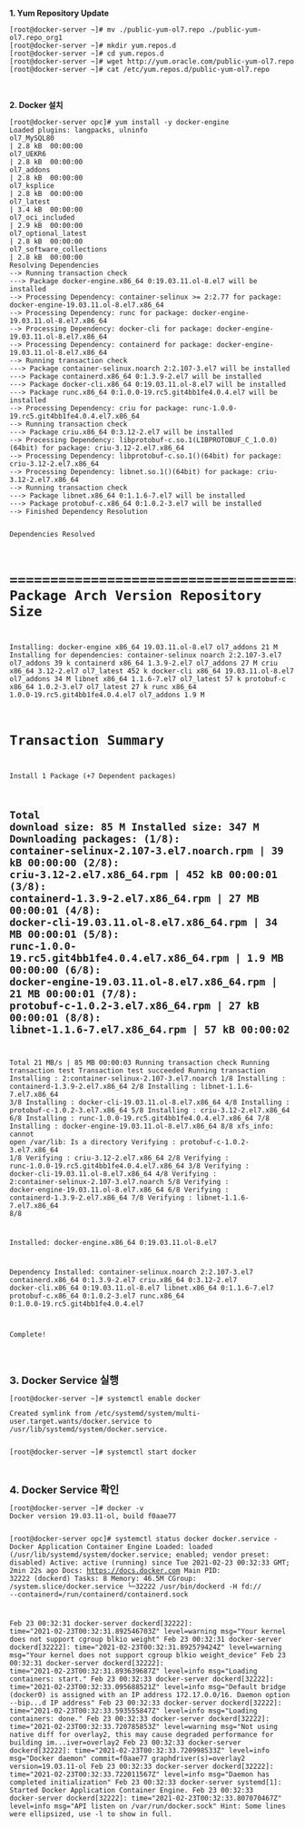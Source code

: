 <p></p>
<p><strong>1. Yum Repository Update</strong></p>
<div class="language-plaintext highlighter-rouge">
<div class="highlight">
<pre class="highlight"><code>[root@docker-server ~]# mv ./public-yum-ol7.repo ./public-yum-ol7.repo_org1
[root@docker-server ~]# mkdir yum.repos.d
[root@docker-server ~]# cd yum.repos.d
[root@docker-server ~]# wget http://yum.oracle.com/public-yum-ol7.repo
[root@docker-server ~]# cat /etc/yum.repos.d/public-yum-ol7.repo
</code></pre>
</div>
</div>
<p>&nbsp;</p>
<p><strong>2. Docker 설치 </strong></p>
<div class="language-plaintext highlighter-rouge">
<div class="highlight">
<pre class="highlight"><code>[root@docker-server opc]# yum install -y docker-engine
Loaded plugins: langpacks, ulninfo
ol7_MySQL80                                                                                                                                                                            | 2.8 kB  00:00:00
ol7_UEKR6                                                                                                                                                                              | 2.8 kB  00:00:00
ol7_addons                                                                                                                                                                             | 2.8 kB  00:00:00
ol7_ksplice                                                                                                                                                                            | 2.8 kB  00:00:00
ol7_latest                                                                                                                                                                             | 3.4 kB  00:00:00
ol7_oci_included                                                                                                                                                                       | 2.9 kB  00:00:00
ol7_optional_latest                                                                                                                                                                    | 2.8 kB  00:00:00
ol7_software_collections                                                                                                                                                               | 2.8 kB  00:00:00
Resolving Dependencies
--> Running transaction check
---> Package docker-engine.x86_64 0:19.03.11.ol-8.el7 will be installed
--> Processing Dependency: container-selinux >= 2:2.77 for package: docker-engine-19.03.11.ol-8.el7.x86_64
--> Processing Dependency: runc for package: docker-engine-19.03.11.ol-8.el7.x86_64
--> Processing Dependency: docker-cli for package: docker-engine-19.03.11.ol-8.el7.x86_64
--> Processing Dependency: containerd for package: docker-engine-19.03.11.ol-8.el7.x86_64
--> Running transaction check
---> Package container-selinux.noarch 2:2.107-3.el7 will be installed
---> Package containerd.x86_64 0:1.3.9-2.el7 will be installed
---> Package docker-cli.x86_64 0:19.03.11.ol-8.el7 will be installed
---> Package runc.x86_64 0:1.0.0-19.rc5.git4bb1fe4.0.4.el7 will be installed
--> Processing Dependency: criu for package: runc-1.0.0-19.rc5.git4bb1fe4.0.4.el7.x86_64
--> Running transaction check
---> Package criu.x86_64 0:3.12-2.el7 will be installed
--> Processing Dependency: libprotobuf-c.so.1(LIBPROTOBUF_C_1.0.0)(64bit) for package: criu-3.12-2.el7.x86_64
--> Processing Dependency: libprotobuf-c.so.1()(64bit) for package: criu-3.12-2.el7.x86_64
--> Processing Dependency: libnet.so.1()(64bit) for package: criu-3.12-2.el7.x86_64
--> Running transaction check
---> Package libnet.x86_64 0:1.1.6-7.el7 will be installed
---> Package protobuf-c.x86_64 0:1.0.2-3.el7 will be installed
--> Finished Dependency Resolution

Dependencies Resolved

============================================================================================================================
 Package                       Arch          Version                                 Repository                 Size
============================================================================================================================
Installing:
 docker-engine                 x86_64        19.03.11.ol-8.el7                       ol7_addons                  21 M
Installing for dependencies:
 container-selinux             noarch        2:2.107-3.el7                           ol7_addons                  39 k
 containerd                    x86_64        1.3.9-2.el7                             ol7_addons                  27 M
 criu                          x86_64        3.12-2.el7                              ol7_latest                 452 k
 docker-cli                    x86_64        19.03.11.ol-8.el7                       ol7_addons                  34 M
 libnet                        x86_64        1.1.6-7.el7                             ol7_latest                  57 k
 protobuf-c                    x86_64        1.0.2-3.el7                             ol7_latest                  27 k
 runc                          x86_64        1.0.0-19.rc5.git4bb1fe4.0.4.el7         ol7_addons                 1.9 M

Transaction Summary
============================================================================================================================
Install  1 Package (+7 Dependent packages)

Total download size: 85 M
Installed size: 347 M
Downloading packages:
(1/8): container-selinux-2.107-3.el7.noarch.rpm                                                                                                                                        |  39 kB  00:00:00
(2/8): criu-3.12-2.el7.x86_64.rpm                                                                                                                                                      | 452 kB  00:00:01
(3/8): containerd-1.3.9-2.el7.x86_64.rpm                                                                                                                                               |  27 MB  00:00:01
(4/8): docker-cli-19.03.11.ol-8.el7.x86_64.rpm                                                                                                                                         |  34 MB  00:00:01
(5/8): runc-1.0.0-19.rc5.git4bb1fe4.0.4.el7.x86_64.rpm                                                                                                                                 | 1.9 MB  00:00:00
(6/8): docker-engine-19.03.11.ol-8.el7.x86_64.rpm                                                                                                                                      |  21 MB  00:00:01
(7/8): protobuf-c-1.0.2-3.el7.x86_64.rpm                                                                                                                                               |  27 kB  00:00:01
(8/8): libnet-1.1.6-7.el7.x86_64.rpm                                                                                                                                                   |  57 kB  00:00:02
-----------------------------------------------------------------------------------------------------------------------
Total                                                                                        21 MB/s |  85 MB  00:00:03
Running transaction check
Running transaction test
Transaction test succeeded
Running transaction
  Installing : 2:container-selinux-2.107-3.el7.noarch                                                                                                                                                     1/8
  Installing : containerd-1.3.9-2.el7.x86_64                                                                                                                                                              2/8
  Installing : libnet-1.1.6-7.el7.x86_64                                                                                                                                                                  3/8
  Installing : docker-cli-19.03.11.ol-8.el7.x86_64                                                                                                                                                        4/8
  Installing : protobuf-c-1.0.2-3.el7.x86_64                                                                                                                                                              5/8
  Installing : criu-3.12-2.el7.x86_64                                                                                                                                                                     6/8
  Installing : runc-1.0.0-19.rc5.git4bb1fe4.0.4.el7.x86_64                                                                                                                                                7/8
  Installing : docker-engine-19.03.11.ol-8.el7.x86_64                                                                                                                                                     8/8
xfs_info: cannot open /var/lib: Is a directory
  Verifying  : protobuf-c-1.0.2-3.el7.x86_64                                                                                                                                                              1/8
  Verifying  : criu-3.12-2.el7.x86_64                                                                                                                                                                     2/8
  Verifying  : runc-1.0.0-19.rc5.git4bb1fe4.0.4.el7.x86_64                                                                                                                                                3/8
  Verifying  : docker-cli-19.03.11.ol-8.el7.x86_64                                                                                                                                                        4/8
  Verifying  : 2:container-selinux-2.107-3.el7.noarch                                                                                                                                                     5/8
  Verifying  : docker-engine-19.03.11.ol-8.el7.x86_64                                                                                                                                                     6/8
  Verifying  : containerd-1.3.9-2.el7.x86_64                                                                                                                                                              7/8
  Verifying  : libnet-1.1.6-7.el7.x86_64                                                                                                                                                                  8/8

Installed:
  docker-engine.x86_64 0:19.03.11.ol-8.el7

Dependency Installed:
  container-selinux.noarch 2:2.107-3.el7        containerd.x86_64 0:1.3.9-2.el7 criu.x86_64 0:3.12-2.el7 docker-cli.x86_64 0:19.03.11.ol-8.el7 libnet.x86_64 0:1.1.6-7.el7 protobuf-c.x86_64 0:1.0.2-3.el7
  runc.x86_64 0:1.0.0-19.rc5.git4bb1fe4.0.4.el7

Complete!
</code></pre>
</div>
</div>
<p>&nbsp;</p>
<p><strong><font size="4">3. Docker Service 실행</font></strong></p>
<pre class="highlight"><code>[root@docker-server ~]# systemctl enable docker
<p>Created symlink from /etc/systemd/system/multi-user.target.wants/docker.service to /usr/lib/systemd/system/docker.service.</p>
[root@docker-server ~]# systemctl start docker
</code></pre>
<p>&nbsp;</p>
<p><strong><font size="4">4. Docker Service 확인</font></strong></p>
<pre class="highlight"><code>[root@docker-server ~]# docker -v
Docker version 19.03.11-ol, build f0aae77

[root@docker-server opc]# systemctl status docker
 docker.service - Docker Application Container Engine
   Loaded: loaded (/usr/lib/systemd/system/docker.service; enabled; vendor preset: disabled)
   Active: active (running) since Tue 2021-02-23 00:32:33 GMT; 2min 22s ago
     Docs: https://docs.docker.com
 Main PID: 32222 (dockerd)
    Tasks: 8
   Memory: 46.5M
   CGroup: /system.slice/docker.service
           └─32222 /usr/bin/dockerd -H fd:// --containerd=/run/containerd/containerd.sock

Feb 23 00:32:31 docker-server dockerd[32222]: time="2021-02-23T00:32:31.892546703Z" level=warning msg="Your kernel does not support cgroup blkio weight"
Feb 23 00:32:31 docker-server dockerd[32222]: time="2021-02-23T00:32:31.892579424Z" level=warning msg="Your kernel does not support cgroup blkio weight_device"
Feb 23 00:32:31 docker-server dockerd[32222]: time="2021-02-23T00:32:31.893639687Z" level=info msg="Loading containers: start."
Feb 23 00:32:33 docker-server dockerd[32222]: time="2021-02-23T00:32:33.095688521Z" level=info msg="Default bridge (docker0) is assigned with an IP address 172.17.0.0/16. Daemon option --bip...d IP address"
Feb 23 00:32:33 docker-server dockerd[32222]: time="2021-02-23T00:32:33.593555847Z" level=info msg="Loading containers: done."
Feb 23 00:32:33 docker-server dockerd[32222]: time="2021-02-23T00:32:33.720785853Z" level=warning msg="Not using native diff for overlay2, this may cause degraded performance for building im...iver=overlay2
Feb 23 00:32:33 docker-server dockerd[32222]: time="2021-02-23T00:32:33.720998533Z" level=info msg="Docker daemon" commit=f0aae77 graphdriver(s)=overlay2 version=19.03.11-ol
Feb 23 00:32:33 docker-server dockerd[32222]: time="2021-02-23T00:32:33.722011567Z" level=info msg="Daemon has completed initialization"
Feb 23 00:32:33 docker-server systemd[1]: Started Docker Application Container Engine.
Feb 23 00:32:33 docker-server dockerd[32222]: time="2021-02-23T00:32:33.807070467Z" level=info msg="API listen on /var/run/docker.sock"
Hint: Some lines were ellipsized, use -l to show in full.
<code></pre>
